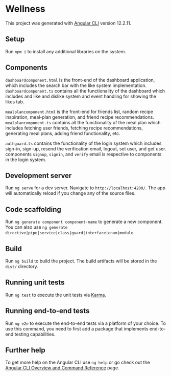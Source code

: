 # Wellness

This project was generated with [Angular CLI](https://github.com/angular/angular-cli) version 12.2.11.

## Setup

Run `npm i` to install any additional libraries on the system.

## Components

`dashboardcomponent.html` is the front-end of the dashboard application, which includes the search bar with the like system implementation.
`dashboardcomponent.ts` contains all the functionality of the dashboard which includes and like and dislike system and event handling for showing the likes tab.

`mealplancomponent.html` is the front-end for friends list, random recipe inspiration, meal-plan generation, and friend recipe recommendations.
`mealplancomponent.ts` contains all the functionality of the meal plan which includes fetching user friends, fetching recipe recommendations, generating meal plans, adding friend functionality, etc.

`authguard.ts` contains the functionality of the login system which includes sign-in, sign-up, resend the verification email, logout, set user, and get user.
components `signup`, `signin`, and `verify` email is respective to components in the login system.

## Development server

Run `ng serve` for a dev server. Navigate to `http://localhost:4200/`. The app will automatically reload if you change any of the source files.

## Code scaffolding

Run `ng generate component component-name` to generate a new component. You can also use `ng generate directive|pipe|service|class|guard|interface|enum|module`.

## Build

Run `ng build` to build the project. The build artifacts will be stored in the `dist/` directory.

## Running unit tests

Run `ng test` to execute the unit tests via [Karma](https://karma-runner.github.io).

## Running end-to-end tests

Run `ng e2e` to execute the end-to-end tests via a platform of your choice. To use this command, you need to first add a package that implements end-to-end testing capabilities.

## Further help

To get more help on the Angular CLI use `ng help` or go check out the [Angular CLI Overview and Command Reference](https://angular.io/cli) page.
